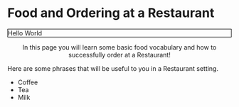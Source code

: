 <h1>Food and Ordering at a Restaurant</h1>

<div style="border: 1px solid black">Hello World</div>

<p style="text-align:center;"> In this page you will learn some basic food vocabulary and how to successfully order at a Restaurant!</p>

<p style="text-align:left;">Here are some phrases that will be useful to you in a Restaurant setting.</p>

 <ul>
  <li>Coffee</li>
  <li>Tea</li>
  <li>Milk</li>
</ul>  
